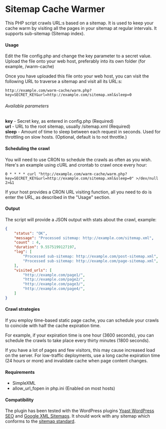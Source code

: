 Sitemap Cache Warmer
====================

This PHP script crawls URL:s based on a sitemap. It is used to keep your cache warm by visiting all the pages in your sitemap 
at regular intervals. It supports sub-sitemap (Sitemap index).

#### Usage

Edit the file config.php and change the key parameter to a secret value. Upload the file onto your web host, preferably into
its own folder (for example, /warm-cache)

Once you have uploaded this file onto your web host, you can visit the following URL to traverse a sitemap and visit all its URL:s:

```
http://example.com/warm-cache/warm.php?key=SECRET_KEY&url=http://example.com/sitemap.xml&sleep=0
```

###### Available parameters

**key** - Secret key, as entered in config.php (Required)  
**url** - URL to the root sitemap, usually /sitemap.xml (Required)  
**sleep** - Amount of time to sleep between each request in seconds. Used for throttling on slow hosts. (Optional, default is to not throttle.)  

#### Scheduling the crawl

You will need to use CRON to schedule the crawls as often as you wish. Here's an example using cURL and crontab to crawl once every hour:

```
0 * * * * curl "http://example.com/warm-cache/warm.php?key=SECRET_KEY&url=http://example.com/sitemap.xml&sleep=0" >/dev/null 2>&1
```

If your host provides a CRON URL visiting function, all you need to do is enter the URL, as described in the "Usage" section.

#### Output

The script will provide a JSON output with stats about the crawl, example:

```json
{
    "status": "OK",
    "message": "Processed sitemap: http://example.com/sitemap.xml",
    "count" : 4,
    "duration": 9.5575199127197,
    "log": [
        "Processed sub-sitemap: http://example.com/post-sitemap.xml",
        "Processed sub-sitemap: http://example.com/page-sitemap.xml",
    ],
    "visited_urls": [
        "http://example.com/page1/",
        "http://example.com/page2/",
        "http://example.com/page3/",
        "http://example.com/page4/",
    ]
}
```

#### Crawl strategies

If you employ time-based static page cache, you can schedule your crawls to coincide with half the cache expiration time.

For example, if your expiration time is one hour (3600 seconds), you can schedule the crawls to take place every thirty minutes (1800 seconds).

If you have a lot of pages and few visitors, this may cause increased load on the server. For low-traffic deployments, use a long cache expiration time (24 hours or more) and invalidate cache when page content changes.

#### Requirements

* SimpleXML
* allow_url_fopen in php.ini (Enabled on most hosts)

#### Compatibility

The plugin has been tested with the WordPress plugins [Yoast WordPress SEO](https://wordpress.org/plugins/wordpress-seo/) and [Google XML Sitemaps](https://wordpress.org/plugins/google-sitemap-generator/). It should work with any sitemap which conforms to the [sitemap standard](http://www.sitemaps.org/protocol.html).

